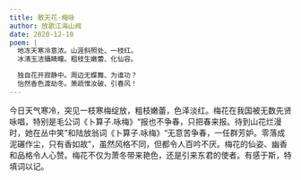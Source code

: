 ```yaml
---
title: 散天花·梅咏
author: 放歌江海山阙
date: 2020-12-10
poem: |
  地冻天寒冷意浓。山涯斜照处、一枝红。
  冰清玉洁攝睛瞳。粗枝生嫩蕾、化仙容。

  独自花开寂静中。周边无蝶舞、为谁功？
  怡然香色渡劫冬。萧疏惟汝破、引春风！
---
```


今日天气寒冷，突见一枝寒梅绽放，粗枝嫩蕾，色泽淡红。梅花在我国被无数先贤咏唱，特别是毛公词《卜算子.咏梅》“报也不争春，只把春来报。待到山花烂漫时，她在丛中笑”和陆放翁词《卜算子.咏梅》“无意苦争春，一任群芳妒。零落成泥碾作尘，只有香如故”，虽然风格不同，但都令人百吟不厌。梅花的仙姿、幽香和品格令人心赞。梅花不仅为萧冬带来艳色，还是引来东君的使者。有感于斯，特填词以记。
